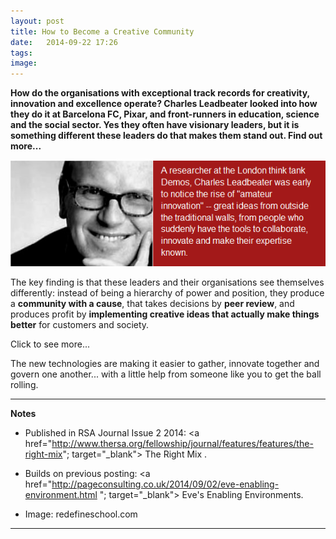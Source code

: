 ```yaml
---
layout: post
title: How to Become a Creative Community
date:   2014-09-22 17:26
tags: 
image:
---
```


**How do the organisations with exceptional track records for creativity, innovation and excellence operate? Charles Leadbeater looked into how they do it at Barcelona FC, Pixar, and front-runners in education, science and the social sector. Yes they often have visionary leaders, but it is something different these leaders do that makes them stand out. Find out more...**

![](/libb/images/charles_leadbeater.png)


The key finding is that these leaders and their organisations see themselves differently: instead of being a hierarchy of power and position, they produce a <b>community with a cause</b>, that takes decisions by <b>peer review</b>, and produces profit by <b>implementing creative ideas that actually make things better</b> for customers and society.

<div id="restOfArticle" style="display:none">

The job of the visionary leader is not to have all the ideas, but to build a creative community and to provide a cause that ignites them. What then happens is not based on processes, targets or hierarchy, but on the rules of attraction: people with different skills become attracted to the cause and to one another.<br><br>

At Pixar for example, communication is fluid between the different specialists (artists, animators and storytellers), informal seminars are convened at short notice around real world problems, so that people share ideas early and mutate the ideas together, without preparing in advance. People are curious, outward-looking, and able to self-organise. The creative community is not unlike the science lab in Cambridge, or the other exceptional companies.<br><br> 

Companies like Apple and Unilever also innovate like this and as they know that we pay them to help us live better lives. It is a failure of capitalism when companies, like the UK banks, forget their social purpose.<br><br>

But how can your company become like this? At Barcelona FC's academy, young players train hard for 10 years and gain "the work ethic of navvies and the geometric navigation of Da Vinci". You can build people's experience by making sure each gathering in your organisation invites them to be creative and openly collaborative towards the real world's ambiguous challenges, instead of grabbing for "right answers" where none exist. <br><br>

In Europe three big challenges that defy easy solution are: climate change, giving meaningful work to young people, and creating quality of life in older age. How can you generate a community with a cause, based around such a challenge, bringing people with diverse and relevant skills to coalesce around a common objective? <br><br>

</div>
<a onclick="showMoreOrLess(this,'restOfArticle');">Click to see more...</a>

The new technologies are making it easier to gather, innovate together and govern one another... with a little help from someone like you to get the ball rolling.  

__________________
<b>Notes</b>  

* Published in RSA Journal Issue 2 2014: <a href="http://www.thersa.org/fellowship/journal/features/features/the-right-mix"; target="_blank"> The Right Mix </a>.

* Builds on previous posting: <a href="http://pageconsulting.co.uk/2014/09/02/eve-enabling-environment.html "; target="_blank"> Eve's Enabling Environments</a>. 

* Image: redefineschool.com

__________________
